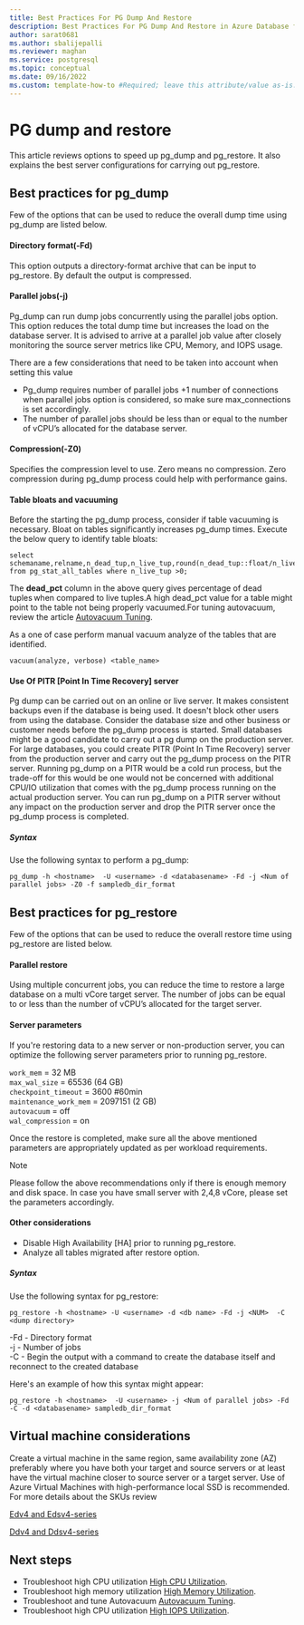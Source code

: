 ```yaml
---
title: Best Practices For PG Dump And Restore
description: Best Practices For PG Dump And Restore in Azure Database for PostgreSQL - Flexible Server 
author: sarat0681
ms.author: sbalijepalli
ms.reviewer: maghan
ms.service: postgresql
ms.topic: conceptual
ms.date: 09/16/2022
ms.custom: template-how-to #Required; leave this attribute/value as-is.
---
```


# PG dump and restore 

This article reviews options to speed up pg_dump and pg_restore. It also explains the best server configurations for carrying out pg_restore.

## Best practices for pg_dump

Few of the options that can be used to reduce the overall dump time using pg_dump are listed below.

#### Directory format(-Fd)

This option outputs a directory-format archive that can be input to pg_restore. By default the output is compressed.

#### Parallel jobs(-j)

Pg_dump can run dump jobs concurrently using the parallel jobs option. This option reduces the total dump time but increases the load on the database server. It is advised to arrive at a parallel job value after closely monitoring the source server metrics like CPU, Memory, and IOPS usage.

There are a few considerations that need to be taken into account when setting this value
- Pg_dump requires number of parallel jobs +1 number of connections when parallel jobs option is considered, so make sure max_connections is set accordingly.
- The number of parallel jobs should be less than or equal to the number of vCPU’s allocated for the database server.

#### Compression(-Z0)

Specifies the compression level to use. Zero means no compression. Zero compression during pg_dump process could help with performance gains.

#### Table bloats and vacuuming

Before the starting the pg_dump process, consider if table vacuuming is necessary. Bloat on tables significantly increases pg_dump times. Execute the below query to identify table bloats:

```
select schemaname,relname,n_dead_tup,n_live_tup,round(n_dead_tup::float/n_live_tup::float*100) dead_pct,autovacuum_count,last_vacuum,last_autovacuum,last_autoanalyze,last_analyze from pg_stat_all_tables where n_live_tup >0;
```

The **dead_pct** column in the above query gives percentage of dead tuples when compared to live tuples.A high dead_pct value for a table might point to the table not being properly vacuumed.For tuning autovacuum, review the article [Autovacuum Tuning](./how-to-autovacuum-tuning.md).


As a one of case perform manual vacuum analyze of the tables that are identified.

```
vacuum(analyze, verbose) <table_name> 
```

#### Use Of PITR [Point In Time Recovery] server

Pg dump can be carried out on an online or live server. It makes consistent backups even if the database is being used. It doesn't block other users from using the database. Consider the database size and other business or customer needs before the pg_dump process is started. Small databases might be a good candidate to carry out a pg dump on the production server. For large databases, you could create PITR (Point In Time Recovery) server from the production server and carry out the pg_dump process on the PITR server. Running pg_dump on a PITR would be a cold run process, but the trade-off for this would be one would not be concerned with additional CPU/IO utilization that comes with the pg_dump process running on the actual production server. You can run pg_dump on a PITR server without any impact on the production server and drop the PITR server once the pg_dump process is completed.

##### Syntax

Use the following syntax to perform a pg_dump:

`pg_dump -h <hostname>  -U <username> -d <databasename> -Fd -j <Num of parallel jobs> -Z0 -f sampledb_dir_format`


## Best practices for pg_restore

Few of the options that can be used to reduce the overall restore time using pg_restore are listed below.

#### Parallel restore

Using multiple concurrent jobs, you can reduce the time to restore a large database on a multi vCore target server. The number of jobs can be equal to or less than the number of vCPU’s allocated for the target server.

#### Server parameters

If you're restoring data to a new server or non-production server, you can optimize the following server parameters prior to running pg_restore.

`work_mem` = 32 MB   
`max_wal_size` = 65536 (64 GB)     
`checkpoint_timeout` = 3600 #60min     
`maintenance_work_mem` = 2097151 (2 GB)   
`autovacuum` = off   
`wal_compression` = on   

Once the restore is completed, make sure all the above mentioned parameters are appropriately updated as per workload requirements.

> [!NOTE]
> Please follow the above recommendations only if there is enough memory and disk space. In case you have small server with 2,4,8 vCore, please set the parameters accordingly.

#### Other considerations

- Disable High Availability [HA] prior to running pg_restore.
- Analyze all tables migrated after restore option.

##### Syntax

Use the following syntax for pg_restore:

`pg_restore -h <hostname> -U <username> -d <db name> -Fd -j <NUM>  -C  <dump directory>`

-Fd - Directory format   
-j - Number of jobs   
-C - Begin the output with a command to create the database itself and reconnect to the created database     

Here's an example of how this syntax might appear:

`pg_restore -h <hostname>  -U <username> -j <Num of parallel jobs> -Fd -C -d <databasename> sampledb_dir_format`

## Virtual machine considerations

Create a virtual machine in the same region, same availability zone (AZ) preferably where you have both your target and source servers or at least have the virtual machine closer to source server or a target server. Use of Azure Virtual Machines with high-performance local SSD is recommended. For more details about the SKUs review

[Edv4 and Edsv4-series](https://docs.microsoft.com/azure/virtual-machines/edv4-edsv4-series)   

[Ddv4 and Ddsv4-series](https://docs.microsoft.com/azure/virtual-machines/ddv4-ddsv4-series)

## Next steps

- Troubleshoot high CPU utilization [High CPU Utilization](./how-to-high-cpu-utilization.md).
- Troubleshoot high memory utilization [High Memory Utilization](./how-to-high-memory-utilization.md).
- Troubleshoot and tune Autovacuum [Autovacuum Tuning](./how-to-autovacuum-tuning.md).
- Troubleshoot high CPU utilization [High IOPS Utilization](./how-to-high-io-utilization.md).